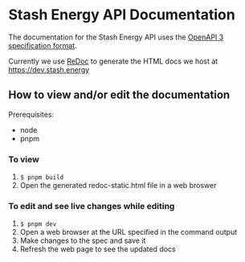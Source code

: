 # Stash Energy API Documentation

The documentation for the Stash Energy API uses the [OpenAPI 3 specification format](https://github.com/OAI/OpenAPI-Specification/).

Currently we use [ReDoc](https://github.com/Rebilly/ReDoc) to generate the HTML docs we host at <https://dev.stash.energy>

## How to view and/or edit the documentation

Prerequisites:

- node
- pnpm

### To view

1. `$ pnpm build`
2. Open the generated redoc-static.html file in a web broswer

### To edit and see live changes while editing

1. `$ pnpm dev`
2. Open a web browser at the URL specified in the command output
3. Make changes to the spec and save it
4. Refresh the web page to see the updated docs
